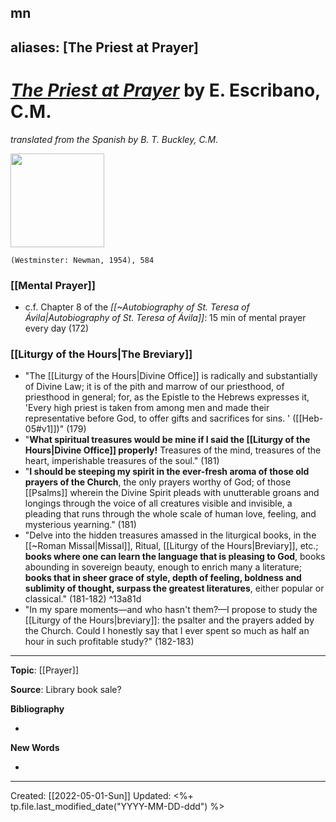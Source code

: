   mn
---
aliases: [The Priest at Prayer]
---
# [*The Priest at Prayer*]() by E. Escribano, C.M.
*translated from the Spanish by B. T. Buckley, C.M.*

<img src="https://img.bidorbuy.co.za/image/upload/c_limit,h_448,q_auto:eco,w_448/user_images/829/186829/186829_141021102520_priest.jpg" width=150>

`(Westminster: Newman, 1954), 584`

### [[Mental Prayer]]
- c.f. Chapter 8 of the *[[~Autobiography of St. Teresa of Ávila|Autobiography of St. Teresa of Ávila]]*: 15 min of mental prayer every day (172)


### [[Liturgy of the Hours|The Breviary]]
- "The [[Liturgy of the Hours|Divine Office]] is radically and substantially of Divine Law; it is of the pith and marrow of our priesthood, of priesthood in general; for, as the Epistle to the Hebrews expresses it, 'Every high priest is taken from among men and made their representative before God, to offer gifts and sacrifices for sins. ' ([[Heb-05#v1]])" (179)
- "**What spiritual treasures would be mine if I said the [[Liturgy of the Hours|Divine Office]] properly!** Treasures of the mind, treasures of the heart, imperishable treasures of the soul." (181)
- "**I should be steeping my spirit in the ever-fresh aroma of those old prayers of the Church**, the only prayers worthy of God; of those [[Psalms]] wherein the Divine Spirit pleads with unutterable groans and longings through the voice of all creatures visible and invisible, a pleading that runs through the whole scale of human love, feeling, and mysterious yearning." (181)
- "Delve into the hidden treasures amassed in the liturgical books, in the [[~Roman Missal|Missal]], Ritual, [[Liturgy of the Hours|Breviary]], etc.; **books where one can learn the language that is pleasing to God**, books abounding in sovereign beauty, enough to enrich many a literature; **books that in sheer grace of style, depth of feeling, boldness and sublimity of thought, surpass the greatest literatures**, either popular or classical." (181-182) ^13a81d
- "In my spare moments—and who hasn't them?—I propose to study the [[Liturgy of the Hours|breviary]]: the psalter and the prayers added by the Church. Could I honestly say that I ever spent so much as half an hour in such profitable study?" (182-183) 

--- 
**Topic**: [[Prayer]]

**Source**: Library book sale?

**Bibliography**

- 

**New Words**

- 

---
Created: [[2022-05-01-Sun]]
Updated: <%+ tp.file.last_modified_date("YYYY-MM-DD-ddd") %>
